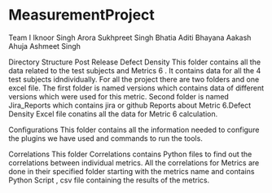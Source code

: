 # MeasurementProject
Team I
Iknoor Singh Arora
Sukhpreet Singh Bhatia
Aditi Bhayana
Aakash Ahuja
Ashmeet Singh

Directory Structure
Post Release Defect Density
This folder contains all the data related to the test subjects and Metrics 6 . It contains data for all the 4 test subjects idndividually. For all the project there are two folders and one excel file. The first folder is named versions which contains data of different versions which were used for this metric. Second folder is named Jira_Reports which contains jira or github Reports about Metric 6.Defect Density Excel file conatins all the data for Metric 6 calculation.

Configurations
This folder contains all the information needed to configure the plugins we have used and commands to run the tools.

Correlations
This folder Correlations contains Python files to find out the correlations between individual metrics. All the correlations for Metrics are done in their specified folder starting with the metrics name and contains Python Script , csv file containing the results of the 
metrics.


